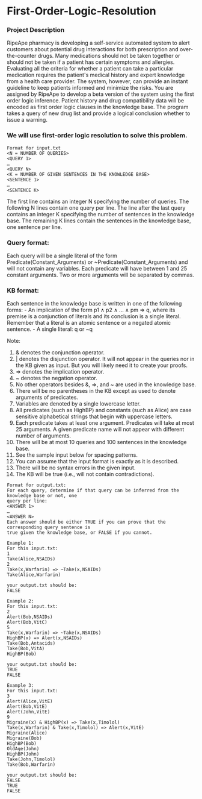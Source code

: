 # First-Order-Logic-Resolution

### Project Description

RipeApe pharmacy is developing a self-service automated system to alert customers about
potential drug interactions for both prescription and over-the-counter drugs. Many medications
should not be taken together or should not be taken if a patient has certain symptoms and
allergies. Evaluating all the criteria for whether a patient can take a particular medication requires
the patient's medical history and expert knowledge from a health care provider. The system,
however, can provide an instant guideline to keep patients informed and minimize the risks. 
You are assigned by RipeApe to develop a beta version of the system using the first order logic
inference. Patient history and drug compatibility data will be encoded as first order logic clauses
in the knowledge base. The program takes a query of new drug list and provide a logical
conclusion whether to issue a warning.

### We will use first-order logic resolution to solve this problem. 

```
Format for input.txt
<N = NUMBER OF QUERIES>
<QUERY 1>
…
<QUERY N>
<K = NUMBER OF GIVEN SENTENCES IN THE KNOWLEDGE BASE>
<SENTENCE 1>
…
<SENTENCE K>
```

The first line contains an integer N specifying the number of queries. The following N lines contain
one query per line. The line after the last query contains an integer K specifying the number of
sentences in the knowledge base. The remaining K lines contain the sentences in the knowledge
base, one sentence per line.

### Query format: 
Each query will be a single literal of the form Predicate(Constant_Arguments) or
~Predicate(Constant_Arguments) and will not contain any variables. Each predicate will have
between 1 and 25 constant arguments. Two or more arguments will be separated by commas. 

### KB format: 
Each sentence in the knowledge base is written in one of the following forms:
     - An implication of the form p1 ∧ p2 ∧ ... ∧ pm ⇒ q, where its premise is a conjunction of
literals and its conclusion is a single literal. Remember that a literal is an atomic sentence
or a negated atomic sentence.
     - A single literal: q or ~q

Note:

1. & denotes the conjunction operator.
2. | denotes the disjunction operator. It will not appear in the queries nor in the KB given as
input. But you will likely need it to create your proofs.
3. => denotes the implication operator.
4. ~ denotes the negation operator.
5. No other operators besides &, =>, and ~ are used in the knowledge base.
6. There will be no parentheses in the KB except as used to denote arguments of predicates.
7. Variables are denoted by a single lowercase letter.
8. All predicates (such as HighBP) and constants (such as Alice) are case sensitive
alphabetical strings that begin with uppercase letters.
9. Each predicate takes at least one argument. Predicates will take at most 25 arguments. A
given predicate name will not appear with different number of arguments.
10. There will be at most 10 queries and 100 sentences in the knowledge base.
11. See the sample input below for spacing patterns.
12. You can assume that the input format is exactly as it is described.
13. There will be no syntax errors in the given input.
14. The KB will be true (i.e., will not contain contradictions).

```
Format for output.txt:
For each query, determine if that query can be inferred from the knowledge base or not, one
query per line:
<ANSWER 1>
…
<ANSWER N>
Each answer should be either TRUE if you can prove that the corresponding query sentence is
true given the knowledge base, or FALSE if you cannot.
```
```
Example 1:
For this input.txt:
1
Take(Alice,NSAIDs)
2
Take(x,Warfarin) => ~Take(x,NSAIDs)
Take(Alice,Warfarin)

your output.txt should be:
FALSE
```
```
Example 2:
For this input.txt:
2
Alert(Bob,NSAIDs)
Alert(Bob,VitC)
5
Take(x,Warfarin) => ~Take(x,NSAIDs)
HighBP(x) => Alert(x,NSAIDs)
Take(Bob,Antacids)
Take(Bob,VitA)
HighBP(Bob)

your output.txt should be:
TRUE
FALSE
```
```
Example 3:
For this input.txt:
3
Alert(Alice,VitE)
Alert(Bob,VitE)
Alert(John,VitE)
9
Migraine(x) & HighBP(x) => Take(x,Timolol)
Take(x,Warfarin) & Take(x,Timolol) => Alert(x,VitE)
Migraine(Alice)
Migraine(Bob)
HighBP(Bob)
OldAge(John)
HighBP(John)
Take(John,Timolol)
Take(Bob,Warfarin)

your output.txt should be:
FALSE
TRUE
FALSE
```

